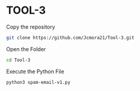 # TOOL-3

Copy the repository
```bash
git clone https://github.com/Jcmora21/Tool-3.git
```

Open the Folder
```bash
cd Tool-3
```

Execute the Python File
```bash
python3 spam-email-v1.py
```
